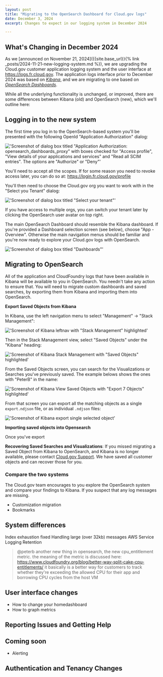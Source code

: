 ```yaml
---
layout: post
title: "Migrating to the OpenSearch Dashboard for Cloud.gov logs"
date: December 3, 2024
excerpt: Changes to expect in our logging system in December 2024

---
```


## What's Changing in December 2024

As we [announced on November 21, 2024]({{site.base_url}}{% link _posts/2024-11-21-new-logging-system.md %}),
we are upgrading the Cloud.gov customer application logging system and the user interface
at https://logs.fr.cloud.gov. The application logs interface prior to December 2024
was based on [_Kibana_](https://www.elastic.co/kibana), and we are migrating to one
based on [_OpenSearch Dashboards_](https://www.opensearch.org/docs/latest/dashboards/).

While all the underlying functionality is unchanged, or improved, there are some
differences between Kibana (old) and OpenSearch (new), which we'll outline here:



## Logging in to the new system

The first time you log in to the OpenSearch-based system you'll be presented
with the following OpenId "Application Authorization" dialog:

!['Screenshot of dialog box titled "Application Authorization: opensearch_dashboards_proxy" with boxes checked for "Access profile", "View details of your applications and services" and "Read all SCIM entries". The options are "Authorize" or "Deny"']({{site.baseurl}}/assets/images/content/opensearch-app-auth-dialog.png)

You'll need to accept all the scopes. If for some reason you need to revoke
access later, you can do so at: https://login.fr.cloud.gov/profile

You'll then need to choose the Cloud.gov org you want to work with in the "Select you Tenant" dialog:

!['Screenshot of dialog box titled "Select your tenant"']({{site.baseurl}}/assets/images/content/opensearch-app-auth-dialog.png)

If you have access to multiple orgs, you can switch your tenant later by clicking the OpenSearch user avatar on top right.

The main OpenSearch Dashboard should resemble the Kibana dashboard. If you're provided a 
Dashboard selection screen (see below), choose "App - Overview".  Otherwise the main
navigation menus should be familiar and you're now ready to explore your Cloud.gov logs
with OpenSearch.

!['Screenshot of dialog box titled "Dashboards"']({{site.baseurl}}/assets/images/content/opensearch_choose_dashboard.png)


## Migrating to OpenSearch

All of the application and CloudFoundry logs that have been available in Kibana
will be available to you in OpenSearch. You needn't take any action to ensure that.
You will need to migrate custom dashboards and saved searches, by exporting them
from Kibana and importing them into OpenSearch.

**Export Saved Objects from Kibana**

In Kibana, use the left navigation menu to select "Management" -> "Stack Management":

!['Screenshot of Kibana leftnav with "Stack Management" highlighted']({{site.baseurl}}/assets/images/content/kibana_select_stack_mgmt.png)

Then in the Stack Management view, select "Saved Objects" under the "Kibana" heading:

!['Screenshot of Kibana Stack Management with "Saved Objects" highlighted']({{site.baseurl}}/assets/images/content/kibana_select_saved_objects.png)

From the Saved Objects screen, you can search for the Visualizations or
Searches you've previously saved. The example belows shows the ones with "PeterB"
in the name:

!['Screenshot of Kibana View Saved Objects with "Export 7 Objects" highlighted']({{site.baseurl}}/assets/images/content/kibana_view_saved_objects.png)

From that screen you can export all the matching objects as a single `export.ndjson` file,
or as individual `.ndjson` files:

!['Screenshot of Kibana export single selected object']({{site.baseurl}}/assets/images/content/kibana_export_single_object.png)

**Importing saved objects into Opensearch**

Once you've export 


**Recovering Saved Searches and Visualizations**: If you missed migrating a Saved Object
from Kibana to OpenSearch, and Kibana is no longer available, 
please contact [Cloud.gov Support](mailto:support@cloud.gov).
We have saved all customer objects and can recover those for you.








### Compare the two systems

The Cloud.gov team encourages to you explore the OpenSearch system and compare
your findings to Kibana. If you suspect that any log messages are missing. 
- Customization migration
- Bookmarks

## System differences


Index exhaustion fixed
Handling large (over 32kb) messages
AWS Service Logging
Retention


> @peterb another new thing in opensearch, the new cpu_entitlement metric. the meaning of the metric is discussed here: https://www.cloudfoundry.org/blog/better-way-split-cake-cpu-entitlements/ it basically is a better way for customers to track whether they're exceeding the allowed CPU for their app and borrowing CPU cycles from the host VM

## User interface changes

- How to change your homedashboard
- How to graph metrics



## Reporting Issues and Getting Help

## Coming soon

- Alerting

## Authentication and Tenancy Changes

<!-- >
In a cloud system like Cloud.gov, "tenancy" is used to describe the sharing of resources between 
the different users, or "tenants" of a system. As an analogy to the physical world, if you are a tenant of a
large apartment build, do you ever see the other tenants? Do you have to wait for an elevator because
another tenant is using it? Or do you ever run out of hot water in the shower?
-->
